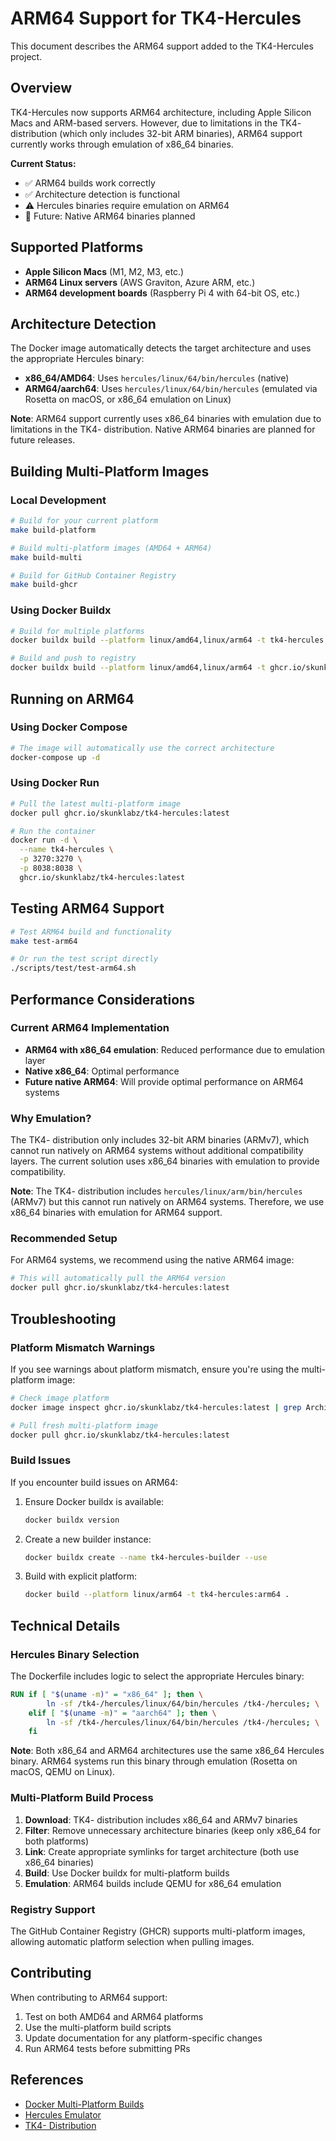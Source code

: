 # ARM64 Support for TK4-Hercules

This document describes the ARM64 support added to the TK4-Hercules project.

## Overview

TK4-Hercules now supports ARM64 architecture, including Apple Silicon Macs and ARM-based servers. However, due to limitations in the TK4- distribution (which only includes 32-bit ARM binaries), ARM64 support currently works through emulation of x86_64 binaries.

**Current Status:**
- ✅ ARM64 builds work correctly
- ✅ Architecture detection is functional
- ⚠️ Hercules binaries require emulation on ARM64
- 🔄 Future: Native ARM64 binaries planned

## Supported Platforms

- **Apple Silicon Macs** (M1, M2, M3, etc.)
- **ARM64 Linux servers** (AWS Graviton, Azure ARM, etc.)
- **ARM64 development boards** (Raspberry Pi 4 with 64-bit OS, etc.)

## Architecture Detection

The Docker image automatically detects the target architecture and uses the appropriate Hercules binary:

- **x86_64/AMD64**: Uses `hercules/linux/64/bin/hercules` (native)
- **ARM64/aarch64**: Uses `hercules/linux/64/bin/hercules` (emulated via Rosetta on macOS, or x86_64 emulation on Linux)

**Note**: ARM64 support currently uses x86_64 binaries with emulation due to limitations in the TK4- distribution. Native ARM64 binaries are planned for future releases.

## Building Multi-Platform Images

### Local Development

```bash
# Build for your current platform
make build-platform

# Build multi-platform images (AMD64 + ARM64)
make build-multi

# Build for GitHub Container Registry
make build-ghcr
```

### Using Docker Buildx

```bash
# Build for multiple platforms
docker buildx build --platform linux/amd64,linux/arm64 -t tk4-hercules:latest .

# Build and push to registry
docker buildx build --platform linux/amd64,linux/arm64 -t ghcr.io/skunklabz/tk4-hercules:latest --push .
```

## Running on ARM64

### Using Docker Compose

```bash
# The image will automatically use the correct architecture
docker-compose up -d
```

### Using Docker Run

```bash
# Pull the latest multi-platform image
docker pull ghcr.io/skunklabz/tk4-hercules:latest

# Run the container
docker run -d \
  --name tk4-hercules \
  -p 3270:3270 \
  -p 8038:8038 \
  ghcr.io/skunklabz/tk4-hercules:latest
```

## Testing ARM64 Support

```bash
# Test ARM64 build and functionality
make test-arm64

# Or run the test script directly
./scripts/test/test-arm64.sh
```

## Performance Considerations

### Current ARM64 Implementation

- **ARM64 with x86_64 emulation**: Reduced performance due to emulation layer
- **Native x86_64**: Optimal performance
- **Future native ARM64**: Will provide optimal performance on ARM64 systems

### Why Emulation?

The TK4- distribution only includes 32-bit ARM binaries (ARMv7), which cannot run natively on ARM64 systems without additional compatibility layers. The current solution uses x86_64 binaries with emulation to provide compatibility.

**Note**: The TK4- distribution includes `hercules/linux/arm/bin/hercules` (ARMv7) but this cannot run natively on ARM64 systems. Therefore, we use x86_64 binaries with emulation for ARM64 support.

### Recommended Setup

For ARM64 systems, we recommend using the native ARM64 image:

```bash
# This will automatically pull the ARM64 version
docker pull ghcr.io/skunklabz/tk4-hercules:latest
```

## Troubleshooting

### Platform Mismatch Warnings

If you see warnings about platform mismatch, ensure you're using the multi-platform image:

```bash
# Check image platform
docker image inspect ghcr.io/skunklabz/tk4-hercules:latest | grep Architecture

# Pull fresh multi-platform image
docker pull ghcr.io/skunklabz/tk4-hercules:latest
```

### Build Issues

If you encounter build issues on ARM64:

1. Ensure Docker buildx is available:
   ```bash
   docker buildx version
   ```

2. Create a new builder instance:
   ```bash
   docker buildx create --name tk4-hercules-builder --use
   ```

3. Build with explicit platform:
   ```bash
   docker build --platform linux/arm64 -t tk4-hercules:arm64 .
   ```

## Technical Details

### Hercules Binary Selection

The Dockerfile includes logic to select the appropriate Hercules binary:

```dockerfile
RUN if [ "$(uname -m)" = "x86_64" ]; then \
        ln -sf /tk4-/hercules/linux/64/bin/hercules /tk4-/hercules; \
    elif [ "$(uname -m)" = "aarch64" ]; then \
        ln -sf /tk4-/hercules/linux/64/bin/hercules /tk4-/hercules; \
    fi
```

**Note**: Both x86_64 and ARM64 architectures use the same x86_64 Hercules binary. ARM64 systems run this binary through emulation (Rosetta on macOS, QEMU on Linux).

### Multi-Platform Build Process

1. **Download**: TK4- distribution includes x86_64 and ARMv7 binaries
2. **Filter**: Remove unnecessary architecture binaries (keep only x86_64 for both platforms)
3. **Link**: Create appropriate symlinks for target architecture (both use x86_64 binaries)
4. **Build**: Use Docker buildx for multi-platform builds
5. **Emulation**: ARM64 builds include QEMU for x86_64 emulation

### Registry Support

The GitHub Container Registry (GHCR) supports multi-platform images, allowing automatic platform selection when pulling images.

## Contributing

When contributing to ARM64 support:

1. Test on both AMD64 and ARM64 platforms
2. Use the multi-platform build scripts
3. Update documentation for any platform-specific changes
4. Run ARM64 tests before submitting PRs

## References

- [Docker Multi-Platform Builds](https://docs.docker.com/build/building/multi-platform/)
- [Hercules Emulator](http://www.hercules-390.org/)
- [TK4- Distribution](https://wotho.pebble-beach.ch/tk4-/) 